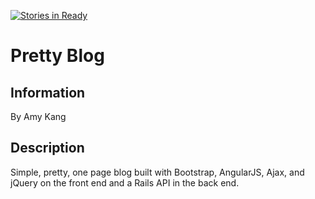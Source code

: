 [![Stories in Ready](https://badge.waffle.io/amykangweb/pretty_blog.png?label=ready&title=Ready)](https://waffle.io/amykangweb/pretty_blog)
<h1>Pretty Blog</h1>

<h2>Information</h2>

By Amy Kang

<h2>Description</h2>

Simple, pretty, one page blog built with Bootstrap, AngularJS, Ajax, and jQuery on the front end and a Rails API in the back end.
